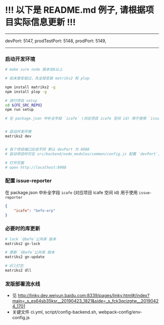 !!! 以下是 README.md 例子, 请根据项目实际信息更新 !!!
=======

---

devPort: 5147,
prodTestPort: 5148,
prodPort: 5149,

---

### 启动开发环境
```sh
# make sure node 版本在6以上

# 如未曾安装过，先全局安装 matriks2 和 plop

npm install matriks2 -g
npm install plop -g

# 进行项目 setup
cd ${FE_SRC_REPO}
npm run setup

# 在 package.json 中补全字段 `icafe` (对应项目 icafe 空间 id) 用于使用 `issue-reporter`


# 启动开发环境
matriks2 dev


# 各个项目端口应该不同 默认 devPort 为 8988
# 启动项目时可在 src/backend/node_modules/common/config.js 配置 `devPort`, `prodTestPort`, `prodPort`

# 打开页面
# open http://localhost:8988

```

### 配置 issue-reporter
在 package.json 中补全字段 `icafe` (对应项目 icafe 空间 id) 用于使用 `issue-reporter`

```json
{
    "icafe": "befe-erp"
}
```

### 必要时的库更新
```sh
# lock `@befe`公共库 版本
matriks2 gn-lock 

# 更新 `@befe`公共库 版本
matriks2 gn-update

# dll打包
matriks2 dll
```

### 发版部署流水线
- 见 http://linky.dev.weiyun.baidu.com:8339/pages/linky.html#/index?main=_s_es64sb35ksr__20190423_1821&side=_s_fck3qcizgtw__20190424_1701
- 关键文件 ci.yml, script/config-backend.sh, webpack-config/env-config.js

